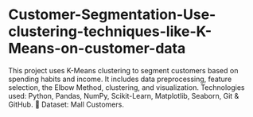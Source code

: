 # Customer-Segmentation-Use-clustering-techniques-like-K-Means-on-customer-data
This project uses K-Means clustering to segment customers based on spending habits and income. It includes data preprocessing, feature selection, the Elbow Method, clustering, and visualization. Technologies used: Python, Pandas, NumPy, Scikit-Learn, Matplotlib, Seaborn, Git &amp; GitHub. 📌 Dataset: Mall Customers.
